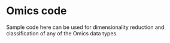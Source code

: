 # Omics code
Sample code here can be used for dimensionality reduction and classification of any of the Omics data types.
